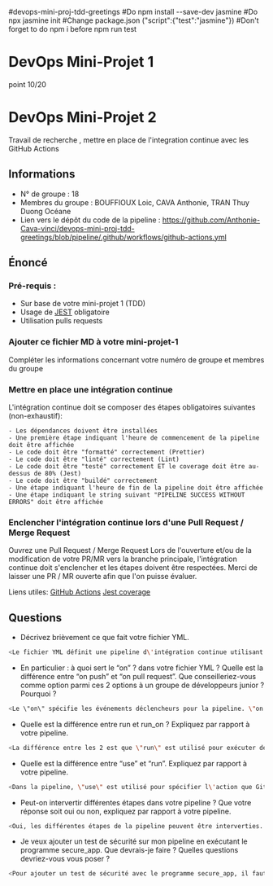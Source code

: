 #devops-mini-proj-tdd-greetings
#Do npm install --save-dev jasmine
#Do npx jasmine init
#Change package.json ("script":{"test":"jasmine"})
#Don't forget to do npm i before npm run test

# DevOps Mini-Projet 1

point 10/20

# DevOps Mini-Projet 2

Travail de recherche , mettre en place de l'integration continue avec les GitHub Actions

## Informations

-   N° de groupe : 18
-   Membres du groupe : BOUFFIOUX Loic, CAVA Anthonie, TRAN Thuy Duong Océane
-   Lien vers le dépôt du code de la pipeline : https://github.com/Anthonie-Cava-vinci/devops-mini-proj-tdd-greetings/blob/pipeline/.github/workflows/github-actions.yml

## Énoncé

### Pré-requis :

-   Sur base de votre mini-projet 1 (TDD)
-   Usage de [JEST](https://jestjs.io/docs/getting-started) obligatoire
-   Utilisation pulls requests

### Ajouter ce fichier MD à votre mini-projet-1

Compléter les informations concernant votre numéro de groupe et membres du groupe

### Mettre en place une intégration continue

L'intégration continue doit se composer des étapes obligatoires suivantes (non-exhaustif):

    - Les dépendances doivent être installées
    - Une première étape indiquant l'heure de commencement de la pipeline doit être affichée
    - Le code doit être "formatté" correctement (Prettier)
    - Le code doit être "linté" correctement (Lint)
    - Le code doit être "testé" correctement ET le coverage doit être au-dessus de 80% (Jest)
    - Le code doit être "buildé" correctement
    - Une étape indiquant l'heure de fin de la pipeline doit être affichée
    - Une étape indiquant le string suivant "PIPELINE SUCCESS WITHOUT ERRORS" doit être affichée

### Enclencher l'intégration continue lors d'une Pull Request / Merge Request

Ouvrez une Pull Request / Merge Request
Lors de l'ouverture et/ou de la modification de votre PR/MR vers la branche principale, l'intégration continue doit s'enclencher et les étapes doivent être respectées.
Merci de laisser une PR / MR ouverte afin que l'on puisse évaluer.

Liens utiles:
[GitHub Actions](https://docs.github.com/fr/actions)
[Jest coverage](https://www.valentinog.com/blog/jest-coverage/)

## Questions

-   Décrivez brièvement ce que fait votre fichier YML.

```bash
<Le fichier YML définit une pipeline d\'intégration continue utilisant GitHub Actions. La pipeline s\'exécute lorsqu\'une Pull Request est ouverte. Elle commence par l\'installation des dépendances, affiche l\'heure de commencement de la pipeline, formate le code, effectue le linting, exécute les tests avec Jest, construit l\'application, affiche l\'heure de fin de la pipeline, et indique le succès de la pipeline sans erreurs. >
```

-   En particulier : à quoi sert le “on” ? dans votre fichier YML ? Quelle est la différence entre “on push” et “on pull request”. Que conseilleriez-vous comme option parmi ces 2 options à un groupe de développeurs junior ? Pourquoi ?

```bash
<Le \"on\" spécifie les événements déclencheurs pour la pipeline. \"on push\" déclenche la pipeline lorsqu\'un commit est poussé sur n\'importe quelle branche, tandis que \"on pull_request\" déclenche la pipeline lorsqu\'une pull request est ouverte ou mise à jour. Pour des développeurs juniors, \"on pull_request\" est conseillé, car cela limite les exécutions aux changements proposés, ce qui est plus ciblé et évite une exécution inutile pour chaque push. >
```

-   Quelle est la différence entre run et run_on ? Expliquez par rapport à votre pipeline.

```bash
<La différence entre les 2 est que \"run\" est utilisé pour exécuter des commandes dans une étape spécifique de la pipeline, tandis que \"run_on\" est utilisé pour lancer l\'ensemble de la pipeline, c\'est-à-dire toutes les exécutions>
```

-   Quelle est la différence entre “use” et “run”. Expliquez par rapport à votre pipeline.

```bash
<Dans la pipeline, \"use\" est utilisé pour spécifier l\'action que GitHub doit utiliser, en l\'occurence \"actions/checkout@v4\" afin de récupérer le code du référentiel, tandis que \"run\" est utilisé pour exécuter différentes commandes au sein d\'une étape.>
```

-   Peut-on intervertir différentes étapes dans votre pipeline ? Que votre réponse soit oui ou non, expliquez par rapport à votre pipeline.

```bash
<Oui, les différentes étapes de la pipeline peuvent être interverties. Cependant, cela dépend du contexte du projet. Dans ce cas, certaines étapes, telles que l\'installation des dépendances, le formattage du code et le linting, sont généralement mieux placées au début, tandis que les tests et la construction de l\'application peuvent suivre.>
```

-   Je veux ajouter un test de sécurité sur mon pipeline en exécutant le programme secure_app. Que devrais-je faire ? Quelles questions devriez-vous vous poser ?

```bash
<Pour ajouter un test de sécurité avec le programme secure_app, il faut créer une nouvelle étape dans la pipeline. Les questions à se poser sont les suivantes : 1.Où placer cette étape dans la pipeline? 2.Comment installer et exécuter le programme secure_app? 3.Quels paramètres ou configurations sont nécessaires pour le test de sécurité? 4.Comment afficher les résultats du test de sécurité dans le projet?>
```
